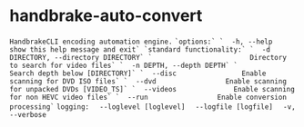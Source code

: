 # handbrake-auto-convert
 
`HandbrakeCLI encoding automation engine.`
``
`options:`
`  -h, --help            show this help message and exit`
`standard functionality:`
`  -d DIRECTORY, --directory DIRECTORY`
`                        Directory to search for video files`
`  -n DEPTH, --depth DEPTH`
`                        Search depth below [DIRECTORY]`
`  --disc                Enable scanning for DVD ISO files`
`  --dvd                 Enable scanning for unpacked DVDs [VIDEO_TS]`
`  --videos              Enable scanning for non HEVC video files`
`  --run                 Enable conversion processing`
``
`logging:`
`  --loglevel [loglevel]`
`  --logfile [logfile]`
`  -v, --verbose`
